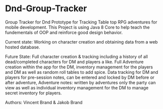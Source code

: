 # Dnd-Group-Tracker
Group Tracker for Dnd
Prototype for Tracking Table top RPG adventures for mobile development.
This Project is using Java 8 Core to help teach the fundementals of OOP and reinforce good design behavior.


Current state: Working on character creation and obtaining data from a web hosted database.


Future State: Full character creation & tracking including a history of all dead/completed characters for DM and players a like. Full
      Adventure creation within the app for the DM, inventory management for the players and DM as well as random roll tables to add spice. 
      Data tracking for DM and players for pre-session notes, can be entered and locked by DM before or after adventure, Adventure notes: 
      written by adventures only the party can view as well as individual inventory management for the DM to manage secret inventory for players.
      






Authors: Vincent Brand & Jakob Brand
